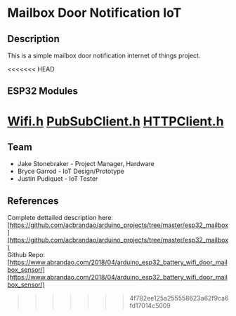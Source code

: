 # Mailbox Door Notification IoT

## Description
This is a simple mailbox door notification internet of things project. 


<<<<<<< HEAD
## ESP32 Modules

[Wifi.h](https://www.arduino.cc/reference/en/libraries/wifi/)
[PubSubClient.h](https://www.arduino.cc/reference/en/libraries/pubsubclient/)
[HTTPClient.h](https://www.arduino.cc/reference/en/libraries/httpclient/)
=======
## Team
- Jake Stonebraker - Project Manager, Hardware
- Bryce Garrod - IoT Design/Prototype
- Justin Pudiquet - IoT Tester

## References
Complete dettailed description here: [https://github.com/acbrandao/arduino_projects/tree/master/esp32_mailbox](https://github.com/acbrandao/arduino_projects/tree/master/esp32_mailbox)  
Github Repo: [https://www.abrandao.com/2018/04/arduino_esp32_battery_wifi_door_mailbox_sensor/](https://www.abrandao.com/2018/04/arduino_esp32_battery_wifi_door_mailbox_sensor/)
>>>>>>> 4f782ee125a255558623a62f9ca6fd17014c5009
